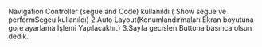  Navigation Controller (segue and Code) kullanıldı (  Show segue ve performSegeu kullanıldı)
 2.Auto Layout(Konumlandırmaları  Ekran boyutuna gore ayarlama İşlemi Yapılacaktır.)
 3.Sayfa gecıslerı Buttona basınca olsun dedık.

